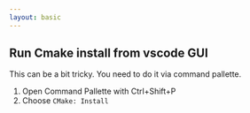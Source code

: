 ```yaml
---
layout: basic
---
```


## Run Cmake install from vscode GUI

This can be a bit tricky.  You need to do it via command pallette.  

1.  Open Command Pallette with Ctrl+Shift+P
2.  Choose ```CMake: Install```